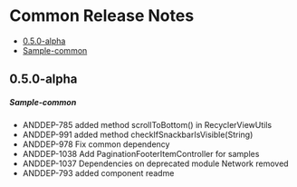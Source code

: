 # Common Release Notes

- [0.5.0-alpha](#050-alpha)
- [Sample-common](#sample-common)

## 0.5.0-alpha
##### Sample-common
* ANDDEP-785 added method scrollToBottom() in RecyclerViewUtils
* ANDDEP-991 added method checkIfSnackbarIsVisible(String)
* ANDDEP-978 Fix common dependency
* ANDDEP-1038 Add PaginationFooterItemController for samples
* ANDDEP-1037 Dependencies on deprecated module Network removed
* ANDDEP-793 added component readme